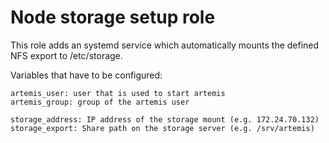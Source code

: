 # Node storage setup role

This role adds an systemd service which automatically mounts the defined NFS export to /etc/storage. 

Variables that have to be configured: 

```
artemis_user: user that is used to start artemis 
artemis_group: group of the artemis user

storage_address: IP address of the storage mount (e.g. 172.24.70.132)
storage_export: Share path on the storage server (e.g. /srv/artemis)
```
